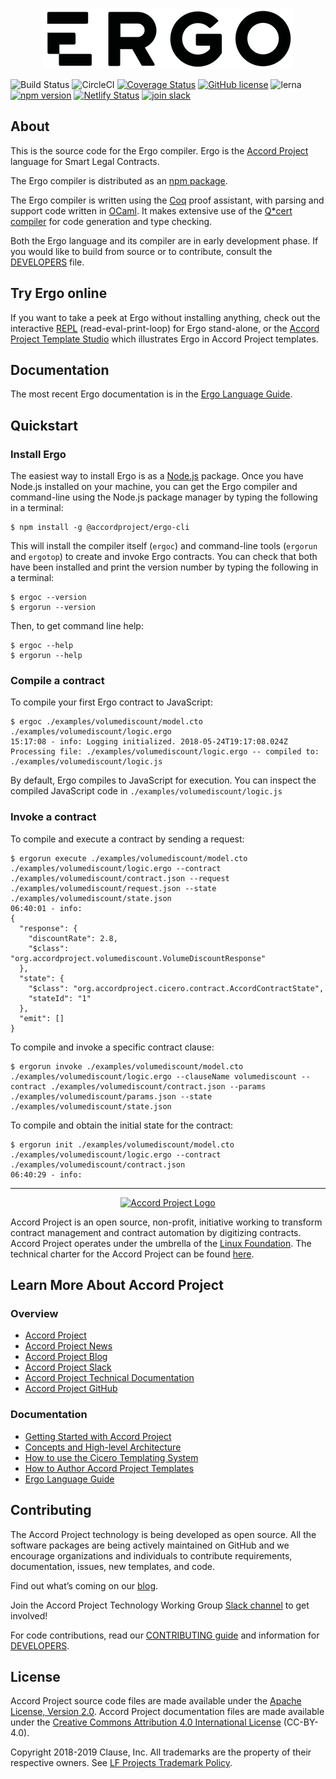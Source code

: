 <p align="center">
  <a href="./ergo.png">
    <img src="./ergo.png" alt="Ergo logo">
  </a>
</p>

![Build Status](https://travis-ci.org/accordproject/ergo.svg?branch=master)
![CircleCI](https://circleci.com/gh/accordproject/ergo.svg?style=shield)
[![Coverage Status](https://coveralls.io/repos/github/accordproject/ergo/badge.svg?branch=master)](https://coveralls.io/github/accordproject/ergo?branch=master)
[![GitHub license](https://img.shields.io/github/license/accordproject/ergo?color=bright-green)](https://github.com/accordproject/ergo/blob/master/LICENSE)
![lerna](https://img.shields.io/badge/maintained%20with-lerna-cc00ff.svg)
[![npm version](https://badge.fury.io/js/%40accordproject%2Fergo-cli.svg)](https://badge.fury.io/js/%40accordproject%2Fergo-cli)
[![Netlify Status](https://api.netlify.com/api/v1/badges/8b6ef766-c6d0-45bb-bff6-03104e6ff913/deploy-status)](https://app.netlify.com/sites/ergorepl/deploys)
[![join slack](https://img.shields.io/badge/Slack-Join%20Slack-blue)](https://accord-project-slack-signup.herokuapp.com/)


## About

This is the source code for the Ergo compiler. Ergo is the [Accord Project][apmain]
language for Smart Legal Contracts.

The Ergo compiler is distributed as an [npm package][npmpkg]. 

The Ergo compiler is written using the [Coq][coq] proof assistant, with parsing and
support code written in [OCaml][OCaml]. It makes extensive use
of the [Q*cert compiler][Qcert] for code generation and type checking.

Both the Ergo language and its compiler are in early development
phase. If you would like to build from source or to contribute,
consult the [DEVELOPERS][developers] file.

## Try Ergo online

If you want to take a peek at Ergo without installing anything, check
out the interactive [REPL][REPL]
(read-eval-print-loop) for Ergo stand-alone, or the [Accord Project Template Studio][studio] 
which illustrates Ergo in Accord Project templates.

## Documentation

The most recent Ergo documentation is in the [Ergo Language Guide][docergo].

## Quickstart

### Install Ergo

The easiest way to install Ergo is as a [Node.js][nodejs] package.
Once you have Node.js installed on your machine, you can get the Ergo compiler
and command-line using the Node.js package manager by typing the following in a
terminal:

```text
$ npm install -g @accordproject/ergo-cli
```

This will install the compiler itself (`ergoc`) and command-line tools (`ergorun` and `ergotop`) to create and invoke Ergo contracts. You can check that both have been installed and print the version number by typing the following in a terminal:

```text
$ ergoc --version
$ ergorun --version
```

Then, to get command line help:

```text
$ ergoc --help
$ ergorun --help
```

### Compile a contract

To compile your first Ergo contract to JavaScript:

```text
$ ergoc ./examples/volumediscount/model.cto ./examples/volumediscount/logic.ergo
15:17:08 - info: Logging initialized. 2018-05-24T19:17:08.024Z
Processing file: ./examples/volumediscount/logic.ergo -- compiled to: ./examples/volumediscount/logic.js
```

By default, Ergo compiles to JavaScript for execution. You can inspect
the compiled JavaScript code in `./examples/volumediscount/logic.js`

### Invoke a contract

To compile and execute a contract by sending a request:

```text
$ ergorun execute ./examples/volumediscount/model.cto ./examples/volumediscount/logic.ergo --contract ./examples/volumediscount/contract.json --request ./examples/volumediscount/request.json --state ./examples/volumediscount/state.json
06:40:01 - info:
{
  "response": {
    "discountRate": 2.8,
    "$class": "org.accordproject.volumediscount.VolumeDiscountResponse"
  },
  "state": {
    "$class": "org.accordproject.cicero.contract.AccordContractState",
    "stateId": "1"
  },
  "emit": []
}
```

To compile and invoke a specific contract clause:

```text
$ ergorun invoke ./examples/volumediscount/model.cto ./examples/volumediscount/logic.ergo --clauseName volumediscount --contract ./examples/volumediscount/contract.json --params ./examples/volumediscount/params.json --state ./examples/volumediscount/state.json
```

To compile and obtain the initial state for the contract:

```text
$ ergorun init ./examples/volumediscount/model.cto ./examples/volumediscount/logic.ergo --contract ./examples/volumediscount/contract.json
06:40:29 - info:
```

---

<p align="center">
  <a href="https://www.accordproject.org/">
    <img src="assets/APLogo.png" alt="Accord Project Logo" width="400" />
  </a>
</p>

Accord Project is an open source, non-profit, initiative working to transform contract management and contract automation by digitizing contracts. Accord Project operates under the umbrella of the [Linux Foundation][linuxfound]. The technical charter for the Accord Project can be found [here][charter].

## Learn More About Accord Project

### Overview
* [Accord Project][apmain]
* [Accord Project News][apnews]
* [Accord Project Blog][apblog]
* [Accord Project Slack][apslack]
* [Accord Project Technical Documentation][apdoc]
* [Accord Project GitHub][apgit]


### Documentation
* [Getting Started with Accord Project][docwelcome]
* [Concepts and High-level Architecture][dochighlevel]
* [How to use the Cicero Templating System][doccicero]
* [How to Author Accord Project Templates][docstudio]
* [Ergo Language Guide][docergo]

## Contributing

The Accord Project technology is being developed as open source. All the software packages are being actively maintained on GitHub and we encourage organizations and individuals to contribute requirements, documentation, issues, new templates, and code.

Find out what’s coming on our [blog][apblog].

Join the Accord Project Technology Working Group [Slack channel][apslack] to get involved!

For code contributions, read our [CONTRIBUTING guide][contributing] and information for [DEVELOPERS][developers].

## License <a name="license"></a>

Accord Project source code files are made available under the [Apache License, Version 2.0][apache].
Accord Project documentation files are made available under the [Creative Commons Attribution 4.0 International License][creativecommons] (CC-BY-4.0).

Copyright 2018-2019 Clause, Inc. All trademarks are the property of their respective owners. See [LF Projects Trademark Policy](https://lfprojects.org/policies/trademark-policy/).

[apmain]: https://accordproject.org/ 
[apworkgroup]: https://calendar.google.com/calendar/event?action=TEMPLATE&tmeid=MjZvYzIzZHVrYnI1aDVzbjZnMHJqYmtwaGlfMjAxNzExMTVUMjEwMDAwWiBkYW5AY2xhdXNlLmlv&tmsrc=dan%40clause.io
[apblog]: https://medium.com/@accordhq
[apnews]: https://www.accordproject.org/news/
[apgit]:  https://github.com/accordproject/
[apdoc]: https://docs.accordproject.org/
[apslack]: https://accord-project-slack-signup.herokuapp.com

[docspec]: https://docs.accordproject.org/docs/spec-overview.html
[docwelcome]: https://docs.accordproject.org/docs/accordproject.html
[dochighlevel]: https://docs.accordproject.org/docs/spec-concepts.html
[docergo]: https://docs.accordproject.org/docs/logic-ergo.html
[docstart]: https://docs.accordproject.org/docs/accordproject.html
[doccicero]: https://docs.accordproject.org/docs/basic-use.html
[docstudio]: https://docs.accordproject.org/docs/advanced-latedelivery.html

[contributing]: https://github.com/accordproject/ergo/blob/master/CONTRIBUTING.md
[developers]: https://github.com/accordproject/ergo/blob/master/DEVELOPERS.md

[linuxfound]: https://www.linuxfoundation.org
[charter]: https://github.com/accordproject/ergo/blob/master/CHARTER.md
[npmpkg]: https://www.npmjs.com/package/@accordproject/ergo-cli
[coq]: https://coq.inria.fr
[OCaml]: https://ocaml.org
[Qcert]: https://querycert.github.io
[REPL]: https://ergorepl.netlify.com
[studio]: https://studio.accordproject.org
[nodejs]: https://nodejs.org/

[apache]: https://github.com/accordproject/ergo/blob/master/LICENSE
[creativecommons]: http://creativecommons.org/licenses/by/4.0/
